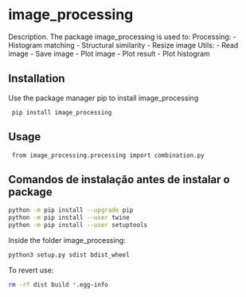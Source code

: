 # image_processing
Description. The package image_processing is used to:
    Processing:
    - Histogram matching
    - Structural similarity
    - Resize image
    Utils:
    - Read image
    - Save image
    - Plot image
    - Plot result
    - Plot histogram

## Installation
Use the package manager pip to install image_processing

``` pip install image_processing```

## Usage

``` from image_processing.processing import combination.py```

## Comandos de instalação antes de instalar o package
 ```bash 
 python -m pip install --upgrade pip 
 python -m pip install --user twine 
 python -m pip install --user setuptools 

 ```
 Inside the folder image_processing:
 ```bash 
 python3 setup.py sdist bdist_wheel
 ```
 To revert use:
 ```bash 
 rm -rf dist build *.egg-info
```